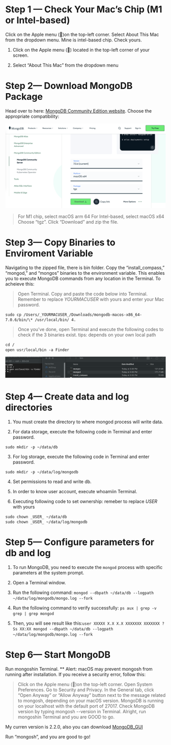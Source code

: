<!-- How to Install MongoDB on macOS Locally -->

# Step 1 — Check Your Mac’s Chip (M1 or Intel-based)

Click on the Apple menu ()on the top-left corner.
Select About This Mac from the dropdown menu.
Mine is intel-based chip. Check yours.

1. Click on the Apple menu () located in the top-left corner of your screen.

2. Select “About This Mac” from the dropdown menu

# Step 2— Download MongoDB Package

Head over to here: [MongoDB Community Edition website](https://www.mongodb.com/try/download/community).
Choose the appropriate compatibility:

![Image text](https://github.com/meepo-nz/set-up-env/blob/master/MongoDB/screenshot/mongoDB-download.png)

> For M1 chip, select macOS arm 64
> For Intel-based, select macOS x64
> Choose “tgz”.
> Click “Download” and zip the file.

# Step 3— Copy Binaries to Enviroment Variable

Navigating to the zipped file, there is bin folder.
Copy the “install_compass,” “mongod,” and “mongos” binaries to the environment variable. This enables you to execute MongoDB commands from any location in the Terminal.
To acheieve this:

> Open Terminal.
> Copy and paste the code below into Terminal.
> Remember to replace _YOURMACUSER_ with yours and enter your Mac password.

```
sudo cp /Users/_YOURMACUSER_/Downloads/mongodb-macos-x86_64-7.0.6/bin/\* /usr/local/bin/ 4.
```

> Once you’ve done, open Terminal and execute the following codes to check if the 3 binaries exist.
> tips: depends on your own local path

```
cd /
open usr/local/bin -a Finder
```

![Image text](https://github.com/meepo-nz/set-up-env/blob/master/MongoDB/screenshot/check-bin.png)

# Step 4— Create data and log directories

1. You must create the directory to where mongod process will write data.

2. For data storage, execute the following code in Terminal and enter password.

```
sudo mkdir -p ~/data/db
```

3. For log storage, execute the following code in Terminal and enter password.

```
sudo mkdir -p ~/data/log/mongodb
```

4. Set permissions to read and write db.

5. In order to know user account, execute whoamiin Terminal.

6. Executing following code to set ownership:
   remeber to replace _USER_ with yours

```
sudo chown _USER_ ~/data/db
sudo chown _USER_ ~/data/log/mongodb
```

# Step 5— Configure parameters for db and log

1. To run MongoDB, you need to execute the `mongod` process with specific parameters at the system prompt.

2. Open a Terminal window.

3. Run the following command: `mongod --dbpath ~/data/db --logpath ~/data/log/mongodb/mongo.log --fork`

4. Run the following command to verify successfully: `ps aux | grep -v grep | grep mongod`

5. Then, you will see result like this:`user XXXXX X.X X.X XXXXXXX XXXXXXX ? Ss XX:XX mongod --dbpath ~/data/db --logpath ~/data/log/mongodb/mongo.log --fork`

# Step 6— Start MongoDB

Run mongoshin Terminal.
\*\* Alert: macOS may prevent mongosh from running after installation. If you receive a security error, follow this:

> Click on the Apple menu ()on the top-left corner.
> Open System Preferences.
> Go to Security and Privacy.
> In the General tab, click “Open Anyway” or “Allow Anyway” button next to the message related to mongosh, depending on your macOS version.
> MongoDB is running on your localhost with the default port of 27017.
> Check MongoDB version by typing mongosh --version in Terminal.
> Alright, run mongoshin Terminal and you are GOOD to go.

My curren version is 2.2.0, also you can download [MongoDB_GUI](https://www.mongodb.com/try/download/compass)

Run “mongosh”, and you are good to go!
